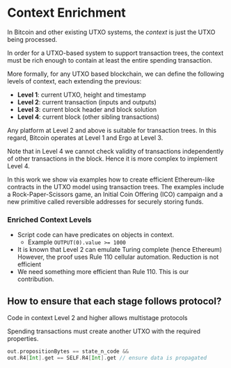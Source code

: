 # Context Enrichment


In Bitcoin and other existing UTXO systems, the *context* is just the UTXO being processed. 

In order for a UTXO-based system to support transaction trees, the context must be rich enough to contain at least the entire spending transaction.

More formally, for any UTXO based blockchain, we can define the following levels of context, each extending the previous:

- **Level 1**: current UTXO, height and timestamp
- **Level 2**: current transaction (inputs and outputs)
- **Level 3**: current block header and block solution
- **Level 4**: current block (other sibling transactions)
 
Any platform at Level 2 and above is suitable for transaction trees. In this regard, Bitcoin operates at Level 1 and Ergo at Level 3. 

Note that in Level 4 we cannot check validity of transactions independently of other transactions in the block. Hence it is more complex to implement Level 4.


In this work we show via examples how to create efficient Ethereum-like contracts in the UTXO model using transaction trees. The examples include a Rock-Paper-Scissors game, an Initial Coin Offering (ICO) campaign and a new primitive called reversible addresses for securely storing funds. 



### Enriched Context Levels

- Script code can have predicates on objects in context. 
    - Example `OUTPUT(0).value >= 1000`
- It is known that Level 2 can emulate Turing complete (hence Ethereum)
However, the proof uses Rule 110 cellular automation. Reduction is not efficient
- We need something more efficient than Rule 110. This is our contribution.


## How to ensure that each stage follows protocol?

Code in context Level 2 and higher allows multistage protocols

Spending transactions must create another UTXO with the required properties. 

```scala
out.propositionBytes == state_n_code && 
out.R4[Int].get == SELF.R4[Int].get // ensure data is propagated
```

